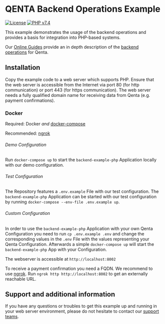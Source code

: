 # QENTA Backend Operations Example

[![License](https://img.shields.io/badge/license-GPLv2-blue.svg)](https://raw.githubusercontent.com/qenta-cee/backend-example-php/master/LICENSE)
[![PHP v7.4](https://img.shields.io/badge/php-v7.4-green.svg)](http://www.php.net)

This example demonstrates the usage of the backend operations and provides a basis for integration into PHP-based systems.

Our [Online Guides](https://guides.qenta.com/ "Online Guides") provide an in depth description of the [backend operations](https://guides.qenta.com/backend/backend-operations/ "backend operations") for Qenta.

## Installation

Copy the example code to a web server which supports PHP. Ensure that the web server is accessible from the Internet via port 80 (for http communication) or port 443 (for https communication). The web server needs a fully qualified domain name for receiving data from Qenta (e.g. payment confirmations).

### Docker
Required: Docker _and_ [docker-compose](https://docs.docker.com/compose/install/)

Recommended: [ngrok](https://ngrok.com)
######  Demo Configuration
Run ```docker-compose up``` to start the `backend-example-php`  Application locally with our demo configuration.

######  Test Configuration
The Repository features a `.env.example` File with our test configuration. The `backend-example-php` Application can be started with our test configuration by running ```docker-compose --env-file .env.example up```.

######  Custom Configuration
In order to use the `backend-example-php` Application with your own Qenta Configuration you need to run ```cp .env.example .env``` and change the corresponding values in the `.env` File with the values representing your Qenta Configuration. Afterwards a simple ```docker-compose up``` will start the `backend-example-php` App with your Configuration.


The webserver is accessible at `http://localhost:8002`

To receive a payment confirmation you need a FQDN. We recommend to use [ngrok](https://ngrok.com).
Run `ngrok http http://localhost:8002` to get an externally reachable URL.

## Support and additional information

If you have any questions or troubles to get this example up and running in your web server environment, please do not hesitate to contact our [support teams](https://guides.qenta.com/support "support teams").
